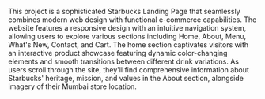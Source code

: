 This project is a sophisticated Starbucks Landing Page that seamlessly combines modern web design with functional e-commerce capabilities. The website features a responsive design with an intuitive navigation system, allowing users to explore various sections including Home, About, Menu, What's New, Contact, and Cart. The home section captivates visitors with an interactive product showcase featuring dynamic color-changing elements and smooth transitions between different drink variations. As users scroll through the site, they'll find comprehensive information about Starbucks' heritage, mission, and values in the About section, alongside imagery of their Mumbai store location.
